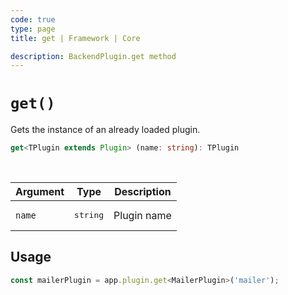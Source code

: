 ```yaml
---
code: true
type: page
title: get | Framework | Core

description: BackendPlugin.get method
---
```


# `get()`

<SinceBadge version="2.12.2" />

Gets the instance of an already loaded plugin.

```ts
get<TPlugin extends Plugin> (name: string): TPlugin
```

<br/>

| Argument | Type              | Description |
|----------|-------------------|-------------|
| `name`   | <pre>string</pre> | Plugin name |

## Usage

```js
const mailerPlugin = app.plugin.get<MailerPlugin>('mailer');
```
